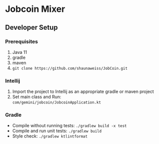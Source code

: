 # Jobcoin Mixer

## Developer Setup

### Prerequisites
1. Java 11
2. gradle
3. maven
4. ```git clone https://github.com/shaunaweiss/JobCoin.git```

### Intellij
1. Import the project to Intellij as an appropriate gradle or maven project
3. Set main class and Run: <br>
   ```com/gemini/jobcoin/JobcoinApplication.kt```

### Gradle
* Compile without running tests:
  ```./gradlew build -x test```
* Compile and run unit tests: ```./gradlew build```
* Style check: ```./gradlew ktlintformat```